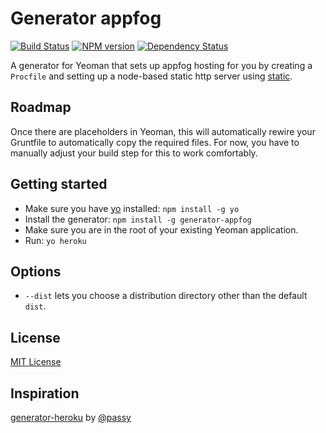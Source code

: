 # Generator appfog
[![Build Status](https://secure.travis-ci.org/kumabotz/generator-appfog.png?branch=master)](https://travis-ci.org/kumabotz/generator-appfog) [![NPM version](https://badge.fury.io/js/generator-appfog.png)](http://badge.fury.io/js/generator-appfog) [![Dependency Status](https://gemnasium.com/kumabotz/generator-appfog.png)](https://gemnasium.com/kumabotz/generator-appfog)

A generator for Yeoman that sets up appfog hosting for you by creating a
`Procfile` and setting up a node-based static http server using
[static](https://github.com/hongymagic/statik).

## Roadmap

Once there are placeholders in Yeoman, this will automatically rewire your
Gruntfile to automatically copy the required files. For now, you have to
manually adjust your build step for this to work comfortably.

## Getting started
- Make sure you have [yo](https://github.com/yeoman/yo) installed:
    `npm install -g yo`
- Install the generator: `npm install -g generator-appfog`
- Make sure you are in the root of your existing Yeoman application.
- Run: `yo heroku`

## Options

- `--dist` lets you choose a distribution directory other than the default `dist`.

## License
[MIT License](http://en.wikipedia.org/wiki/MIT_License)

## Inspiration
[generator-heroku](https://github.com/passy/generator-heroku) by [@passy](https://github.com/passy)

